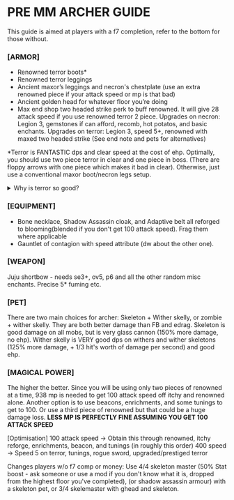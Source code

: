 # PRE MM ARCHER GUIDE
This guide is aimed at players with a f7 completion, refer to the bottom for those without.

### [ARMOR]
- Renowned terror boots*
- Renowned terror leggings
- Ancient maxor’s leggings and necron's chestplate (use an extra renowned piece if your attack speed or mp is that bad)
- Ancient golden head for whatever floor you’re doing
- Max end shop two headed strike perk to buff renowned. It will give 28 attack speed if you use renowned terror 2 piece.
  Upgrades on necron: Legion 3, gemstones if can afford, recomb, hot potatos, and basic enchants.
  Upgrades on terror: Legion 3, speed 5+, renowned with maxed two headed strike
  (See end note and pets for alternatives)

*Terror is FANTASTIC dps and clear speed at the cost of ehp. Optimally, you should use two piece terror in clear and one piece in boss. (There are floppy arrows with one piece which makes it bad in clear). Otherwise, just use a conventional maxor boot/necron legs setup.
<details>
    <summary> Why is terror so good? </summary>
<p>

**Why terror?**

2 piece terror increases clear speed a lot - technically and theoretically better than term (assuming one tap), since you have a wider arrow spread PLUS the juju perk (3 enemies hit at once). Two piece terror is needed here since one piece terror has floppy side arrows which is obviously no good in clear.

Therefore, in dps only situations like f7 boss, **one piece terror will be better.** Terror is additive +2 arrows, and it is better than 3/4 necron in M7 with hypermaxed gear, term, +0.2 arrows from duplex, and +1.7 arrows from archer perk, which should dilute the terror perk, but terror is still better dps. Terror is also +100% additive damage (although I cannot guarantee if that works). By that logic, and by testing of me and many other players, one piece terror (and even two piece by extention) is vastly superior to 1/2 necron + maxor boots juju damage.

*One piece terror only works in situations with no arrow stack or short arrow stacks. In m7 phase 5 or f6/m6 giants, you need two piece or no terror, since arrows have a long travel distance

Downside: EHP - that's it. If you can overcome the ehp issue, terror is the dream build for you (Fast ass clear, satisfying ass clear, insane dps). And ehp shouldn't be the reason you stray away from a set, but you do you!
</p> 
</details>

### [EQUIPMENT]
- Bone necklace, Shadow Assassin cloak, and Adaptive belt all reforged to blooming(blended if you don't get 100 attack speed). Frag them where applicable
- Gauntlet of contagion with speed attribute (dw about the other one).

### [WEAPON]
Juju shortbow - needs se3+, ov5, p6 and all the other random misc enchants. Precise 5* fuming etc.

### [PET]
There are two main choices for archer: Skeleton + Wither skelly, or zombie + wither skelly.
They are both better damage than FB and edrag.
Skeleton is good damage on all mobs, but is very glass cannon (150% more damage, no ehp).
Wither skelly is VERY good dps on withers and wither skeletons (125% more damage, + 1/3 hit's worth of damage per second) and good ehp.


### [MAGICAL POWER]
The higher the better. Since you will be using only two pieces of renowned at a time, 938 mp is needed to get 100 attack speed off itchy and renowned alone.
Another option is to use beacons, enrichments, and some tunings to get to 100. Or use a third piece of renowned but that could be a huge damage loss.
**LESS MP IS PERFECTLY FINE ASSUMING YOU GET 100 ATTACK SPEED**

[Optimisation]
100 attack speed -> Obtain this through renowned, itchy reforge, enrichments, beacon, and tunings (in roughly this order)
400 speed -> Speed 5 on terror, tunings, rogue sword, upgraded/prestiged terror

Changes players w/o f7 comp or money: Use 4/4 skeleton master (50% Stat boost - ask someone or use a mod if you don't know what it is, dropped from the highest floor you've completed), (or shadow assassin armour) with a skeleton pet, or 3/4 skelemaster with ghead and skeleton.
